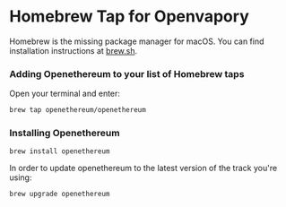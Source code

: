 # Homebrew Tap for Openvapory

Homebrew is the missing package manager for macOS. You can find installation instructions at [brew.sh](https://brew.sh/).

### Adding Openethereum to your list of Homebrew taps

Open your terminal and enter:

```bash
brew tap openethereum/openethereum
```

### Installing Openethereum

```
brew install openethereum
```

In order to update openethereum to the latest version of the track you're using:

```
brew upgrade openethereum
```
